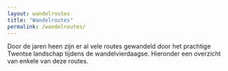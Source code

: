 ```yaml
---
layout: wandelroutes
title: "Wandelroutes"
permalink: /wandelroutes/
---
```


Door de jaren heen zijn er al vele routes gewandeld door het prachtige Twentse landschap tijdens de wandelvierdaagse. Hieronder een overzicht van enkele van deze routes.